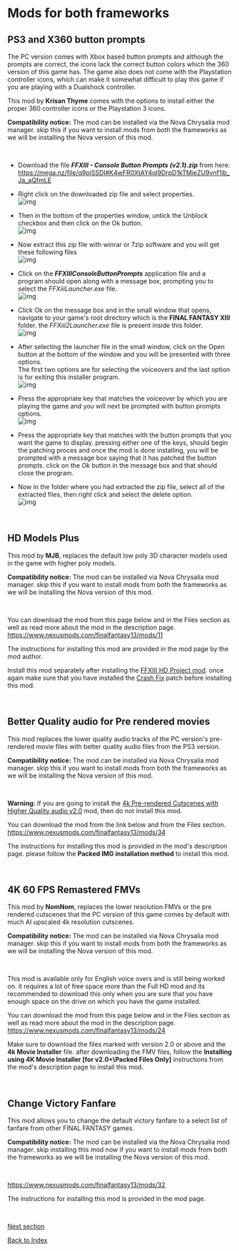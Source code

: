 # Mods for both frameworks

## PS3 and X360 button prompts

The PC version comes with Xbox based button prompts and although the prompts are correct, the icons lack the correct button colors which the 360 version of this game has.
The game also does not come with the Playstation controller icons, which can make it somewhat difficult to play this game if you are playing with a Dualshock controller.

This mod by **Krisan Thyme** comes with the options to install either the proper 360 controller icons or the Playstation 3 icons.

**Compatibility notice:** The mod can be installed via the Nova Chrysalia mod manager. skip this if you want to install mods from both the frameworks as we will be installing the Nova version of this mod.

<br>

- Download the file ***FFXIII - Console Button Prompts (v2.1).zip*** from here:
<br>https://mega.nz/file/q9pjSSDI#K4wFR0XtAY4ql9DrpD1kTMieZU9vnf1ib_Ja_aQfmLE

- Right click on the downloaded zip file and select properties.
<br>![img](images/mods_for_both_frameworks/ps3_x360_btn_prompts/btn-pr_1.png)

- Then in the bottom of the properties window, untick the Unblock checkbox and then click on the Ok button.
<br>![img](images/mods_for_both_frameworks/ps3_x360_btn_prompts/btn-pr_2.png)

- Now extract this zip file with winrar or 7zip software and you will get these following files
<br>![img](images/mods_for_both_frameworks/ps3_x360_btn_prompts/btn-pr_3.png)

- Click on the ***FFXIIIConsoleButtonPrompts*** application file and a program should open along with a message box, prompting you to select the *FFXiiiLauncher.exe* file.
<br>![img](images/mods_for_both_frameworks/ps3_x360_btn_prompts/btn-pr_4.png)

- Click Ok on the message box and in the small window that opens, navigate to your game's root directory which is the **FINAL FANTASY XIII** folder. the *FFXiii2Launcher.exe* file is present inside this folder.
<br>![img](images/mods_for_both_frameworks/ps3_x360_btn_prompts/btn-pr_5.png)

- After selecting the launcher file in the small window, click on the Open button at the bottom of the window and you will be presented with three options.
<br>The first two options are for selecting the voiceovers and the last option is for exiting this installer program.
<br>![img](images/mods_for_both_frameworks/ps3_x360_btn_prompts/btn-pr_6.png)

- Press the appropriate key that matches the voiceover by which you are playing the game and you will next be prompted with button prompts options.
<br>![img](images/mods_for_both_frameworks/ps3_x360_btn_prompts/btn-pr_7.png)

- Press the appropriate key that matches with the button prompts that you want the game to display. pressing either one of the keys, should begin the patching proces and once the mod is done installing, you will be prompted with a message box saying that it has patched the button prompts. click on the Ok button in the message box and that should close the program.

- Now in the folder where you had extracted the zip file, select all of the extracted files, then right click and select the delete option.
<br>![img](images/mods_for_both_frameworks/ps3_x360_btn_prompts/btn-pr_8.png)

<br>

## HD Models Plus

This mod by **MJB**, replaces the default low poly 3D character models used in the game with higher poly models.

**Compatibility notice:** The mod can be installed via Nova Chrysalia mod manager. skip this if you want to install mods from both the frameworks as we will be installing the Nova version of this mod.

<br>

You can download the mod from this page below and in the Files section as well as read more about the mod in the description page.
<br>https://www.nexusmods.com/finalfantasy13/mods/11

The instructions for installing this mod are provided in the mod page by the mod author. 

Install this mod separately after installing the [FFXIII HD Project mod](https://github.com/Surihix/Fixing-enhancing-Final-Fantasy-XIII/blob/main/docs/non_nova_mods.md#the-ffxiii-hd-project). once again make sure that you have installed the [Crash Fix](https://github.com/Surihix/Fixing-enhancing-Final-Fantasy-XIII/blob/main/docs/important_fixes.md#crash-fix) patch before installing this mod.

<br>

## Better Quality audio for Pre rendered movies
This mod replaces the lower quality audio tracks of the PC version's pre-rendered movie files with better quality audio files from the PS3 version.

**Compatibility notice:** The mod can be installed via Nova Chrysalia mod manager. skip this if you want to install mods from both the frameworks as we will be installing the Nova version of this mod.

<br>

**Warning:** If you are going to install the [4k Pre-rendered Cutscenes with Higher Quality audio v2.0](https://github.com/Surihix/Fixing-enhancing-Final-Fantasy-XIII/blob/main/docs/mods_for_both_frameworks.md#4k-pre-rendered-cutscenes-with-higher-quality-audio-v20) mod, then do not install this mod.

You can download the mod from the link below and from the Files section.
<br>https://www.nexusmods.com/finalfantasy13/mods/34

The instructions for installing this mod is provided in the mod's description page. please follow the **Packed IMG installation method** to install this mod. 

<br>

## 4K 60 FPS Remastered FMVs

This mod by **NomNom**, replaces the lower resolution FMVs or the pre rendered cutscenes that the PC version of this game comes by default with much AI upscaled 4k resolution cutscenes.

**Compatibility notice:** The mod can be installed via Nova Chrysalia mod manager. skip this if you want to install mods from both the frameworks as we will be installing the Nova version of this mod.

<br>

This mod is available only for English voice overs and is still being worked on. it requires a lot of free space more than the Full HD mod and its recommended to download this only when you are sure that you have enough space on the drive on which you have the game installed.

You can download the mod from this page below and in the Files section as well as read more about the mod in the description page. 
<br>https://www.nexusmods.com/finalfantasy13/mods/24

Make sure to download the files marked with version 2.0 or above and the **4k Movie Installer** file. after downloading the FMV files, follow the **Installing using 4K Movie Installer [for v2.0+\Packed Files Only]** instructions from the mod's description page to install this mod. 

<br>

## Change Victory Fanfare

This mod allows you to change the default victory fanfare to a select list of fanfare from other FINAL FANTASY games. 

**Compatibility notice:** The mod can be installed via the Nova Chrysalia mod manager. skip installing this mod now if you want to install mods from both the frameworks as we will be installing the Nova version of this mod.

<br>

https://www.nexusmods.com/finalfantasy13/mods/32

The instructions for installing this mod is provided in the mod page.

<br>

[Next section](nova_modding_framework.md)

[Back to Index](index.md)    
